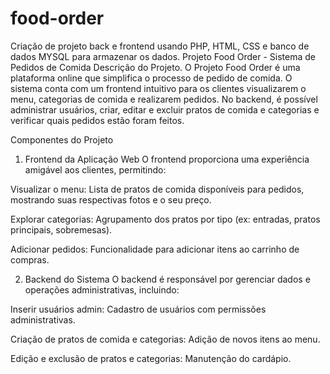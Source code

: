 # food-order
 Criação de projeto back e frontend usando PHP, HTML, CSS e banco de dados MYSQL para armazenar os dados.
Projeto Food Order - Sistema de Pedidos de Comida
Descrição do Projeto.
O Projeto Food Order é uma plataforma online que simplifica o processo de pedido de comida. O sistema conta com um frontend intuitivo para os clientes visualizarem o menu, categorias de comida e realizarem pedidos. No backend, é possível administrar usuários, criar, editar e excluir pratos de comida e categorias e verificar quais pedidos estão foram feitos.

Componentes do Projeto
1. Frontend da Aplicação Web
O frontend proporciona uma experiência amigável aos clientes, permitindo:

Visualizar o menu: Lista de pratos de comida disponíveis para pedidos, mostrando suas respectivas fotos e o seu preço.

Explorar categorias: Agrupamento dos pratos por tipo (ex: entradas, pratos principais, sobremesas).

Adicionar pedidos: Funcionalidade para adicionar itens ao carrinho de compras.

2. Backend do Sistema
O backend é responsável por gerenciar dados e operações administrativas, incluindo:

Inserir usuários admin: Cadastro de usuários com permissões administrativas.

Criação de pratos de comida e categorias: Adição de novos itens ao menu.

Edição e exclusão de pratos e categorias: Manutenção do cardápio.
